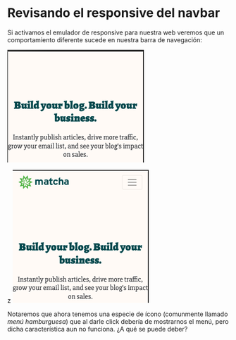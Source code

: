 # Revisando el responsive del navbar

Si activamos el emulador de responsive para nuestra web veremos que un
comportamiento diferente sucede en nuestra barra de navegación:

![Responsive navbar](../assets/responsive-navbar.png)

z
![Responsive navbar mostrándose otra vez](../assets/responsive-navbar-2.png)

Notaremos que ahora tenemos una especie de ícono (comunmente llamado
_menú hamburguesa_) que al darle click debería de mostrarnos el menú, pero dicha
característica aun no funciona. ¿A qué se puede deber?
